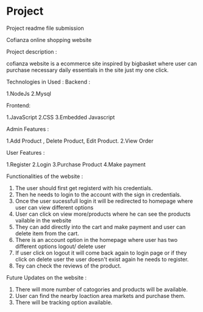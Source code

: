 # Project
Project readme file submission

Cofianza online shopping website

Project description :

cofianza website is a  ecommerce site inspired by bigbasket where user can purchase necessary daily essentials in the site just my one click.

Technologies in Used :
Backend :

1.NodeJs
2.Mysql

Frontend:

1.JavaScript
2.CSS
3.Embedded Javascript

Admin Features : 

1.Add Product , Delete Product, Edit Product.
2.View Order

User Features :

1.Register
2.Login 
3.Purchase Product
4.Make payment

Functionalities of the website :

1. The user should first get registerd with his credentials.
2. Then he needs to login to the account with the sign in credentials.
3. Once the user sucessfull login it will be redirected to homepage where user can view different options
4. User can click on view more/products where he can see the products vailable in the website
5. They can add directly into the cart and make payment and user can delete item from the cart.
6. There is an account option in the homepage where user has two different options
logout/ delete user 
7. If user click on logout it will come back again to login page or if they click on 
delete user the user doesn't exist again he needs to register.
8. Tey can check the reviews of the product.

Future Updates on the website :

1. There will more number of catogories and products will be available.
2. User can find the nearby loaction area markets and purchase them.
3. There will be tracking option available.
